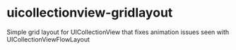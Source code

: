 uicollectionview-gridlayout
===========================

Simple grid layout for UICollectionView that fixes animation issues seen with UICollectionViewFlowLayout
